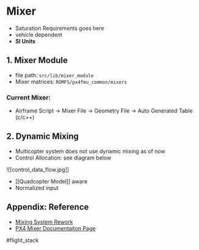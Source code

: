 # Mixer

- Saturation Requirements goes here
- vehicle dependent
- **SI Units**

## 1. Mixer Module
- file path: `src/lib/mixer_module`
- Mixer matrices: `ROMFS/px4fmu_common/mixers`

### Current Mixer:
- Airframe Script -> Mixer File -> Geometry File -> Auto Generated Table (c/c++)

## 2. Dynamic Mixing
- Multicopter system does not use dynamic mixing as of now
- Control Allocation: see diagram below

![[control_data_flow.jpg]]

- [[Quadcopter Model]] aware
- Normalized input

## Appendix: Reference
- [Mixing System Rework](https://www.youtube.com/watch?v=xjLM9whwjO4)
- [PX4 Mixer Documentaiton Page](https://docs.px4.io/main/en/concept/mixing.html)


#flight_stack